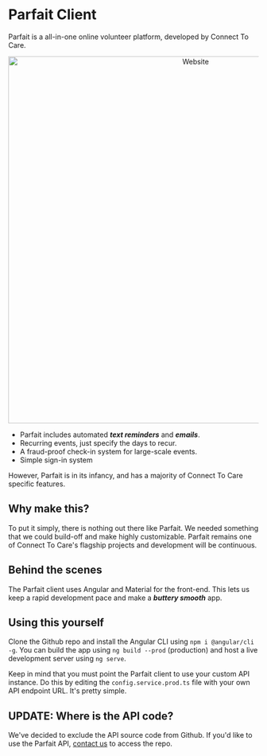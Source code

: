 # Parfait Client

Parfait is a all-in-one online volunteer platform, developed by Connect To Care.

<p align="center">
  <img src="https://i.imgur.com/oYQv2wY.png" alt="Website" width="738">
</p>

* Parfait includes automated ***text reminders*** and ***emails***.
* Recurring events, just specify the days to recur.
* A fraud-proof check-in system for large-scale events.
* Simple sign-in system

However, Parfait is in its infancy, and has a majority of Connect To Care specific features. 

## Why make this?

To put it simply, there is nothing out there like Parfait. We needed something that we could build-off and make highly customizable. 
Parfait remains one of Connect To Care's flagship projects and development will be continuous.

## Behind the scenes

The Parfait client uses Angular and Material for the front-end. This lets us keep a rapid development pace and make a ***buttery smooth*** app. 

## Using this yourself

Clone the Github repo and install the Angular CLI using `npm i @angular/cli -g`. You can build the app using `ng build --prod` (production) and host a live development server using `ng serve`.

Keep in mind that you must point the Parfait client to use your custom API instance. Do this by editing the `config.service.prod.ts` file with your own API endpoint URL. It's pretty simple.

## UPDATE: Where is the API code?

We've decided to exclude the API source code from Github. If you'd like to use the Parfait API, <a href="mailto:contact@connect-tocare.org">contact us</a> to access the repo.


